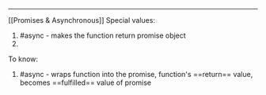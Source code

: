 ***
[[Promises & Asynchronous]]
Special values:
1. #async - makes the function return promise object 
2. 

To know:
1. #async - wraps function into the promise, function's ==return== value, becomes ==fulfilled== value of promise  